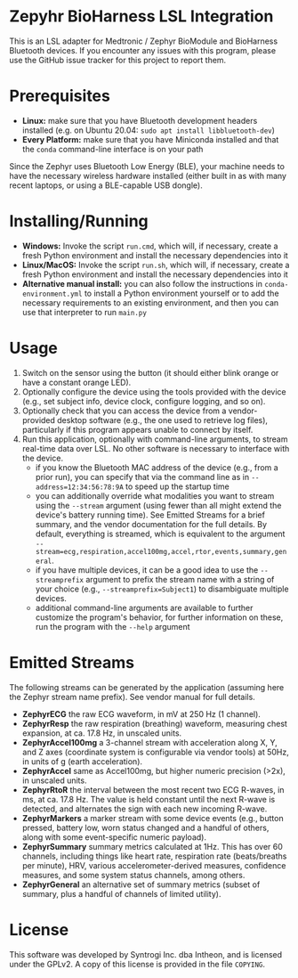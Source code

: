 Zepyhr BioHarness LSL Integration
=================================

This is an LSL adapter for Medtronic / Zephyr BioModule and BioHarness 
Bluetooth devices. If you encounter any issues with this program, please use the 
GitHub issue tracker for this project to report them. 

Prerequisites
============

- **Linux:** make sure that you have Bluetooth development headers installed
  (e.g. on Ubuntu 20.04: `sudo apt install libbluetooth-dev`)
- **Every Platform:** make sure that you have Miniconda installed and that the
  `conda` command-line interface is on your path

Since the Zephyr uses Bluetooth Low Energy (BLE), your machine needs to have the
necessary wireless hardware installed (either built in as with many recent laptops,
or using a BLE-capable USB dongle).

Installing/Running
==================

- **Windows:** Invoke the script `run.cmd`, which will, if necessary, create a fresh Python 
  environment and install the necessary dependencies into it
- **Linux/MacOS:** Invoke the script `run.sh`, which will, if necessary, create a fresh Python 
  environment and install the necessary dependencies into it
- **Alternative manual install:** you can also follow the instructions in 
  `conda-environment.yml` to install a Python environment yourself or to add the
  necessary requirements to an existing environment, and then you can use that
  interpreter to run `main.py`


Usage
=====

1. Switch on the sensor using the button (it should either blink orange or 
   have a constant orange LED).
2. Optionally configure the device using the tools provided with the device
  (e.g., set subject info, device clock, configure logging, and so on).
3. Optionally check that you can access the device from a vendor-provided 
  desktop software (e.g., the one used to retrieve log files), particularly if
  this program appears unable to connect by itself. 
4. Run this application, optionally with command-line arguments, to stream
  real-time data over LSL. No other software is necessary to interface with the 
  device.
    - if you know the Bluetooth MAC address of the device (e.g., from a prior run),
      you can specify that via the command line as in `--address=12:34:56:78:9A` to 
      speed up the startup time
    - you can additionally override what modalities you want to stream using the 
      `--stream` argument (using fewer than all might extend the device's battery
      running time). See Emitted Streams for a brief summary, and the vendor
      documentation for the full details. By default, everything is streamed, 
      which is equivalent to the argument 
      `--stream=ecg,respiration,accel100mg,accel,rtor,events,summary,general`.      
    - if you have multiple devices, it can be a good idea to use the 
      `--streamprefix` argument to prefix the stream name with a string of 
      your choice (e.g., `--streamprefix=Subject1`) to disambiguate multiple 
      devices.
    - additional command-line arguments are available to further customize the
      program's behavior, for further information on these, run the program 
      with the `--help` argument
    
Emitted Streams
===============

The following streams can be generated by the application (assuming here the Zephyr
stream name prefix). See vendor manual for full details.

* **ZephyrECG** the raw ECG waveform, in mV at 250 Hz (1 channel).
* **ZephyrResp** the raw respiration (breathing) waveform, measuring chest 
  expansion, at ca. 17.8 Hz, in unscaled units.
* **ZephyrAccel100mg** a 3-channel stream with acceleration along X, Y, and Z
  axes (coordinate system is configurable via vendor tools) at 50Hz, in units of 
  g (earth acceleration).
* **ZephyrAccel** same as Accel100mg, but higher numeric precision (>2x), 
  in unscaled units. 
* **ZephyrRtoR** the interval between the most recent two ECG R-waves, in ms, at
  ca. 17.8 Hz. The value is held constant until the next R-wave is detected, and
  alternates the sign with each new incoming R-wave.
* **ZephyrMarkers** a marker stream with some device events (e.g., button pressed,
  battery low, worn status changed and a handful of others, along with some 
  event-specific numeric payload).
* **ZephyrSummary** summary metrics calculated at 1Hz. This has over 60 channels,
  including things like heart rate, respiration rate (beats/breaths per minute),
  HRV, various accelerometer-derived measures, confidence measures, and some 
  system status channels, among others.
* **ZephyrGeneral** an alternative set of summary metrics (subset of summary, 
  plus a handful of channels of limited utility).
    
License
=======

This software was developed by Syntrogi Inc. dba Intheon, and is licensed under 
the GPLv2. A copy of this license is provided in the file `COPYING`. 
